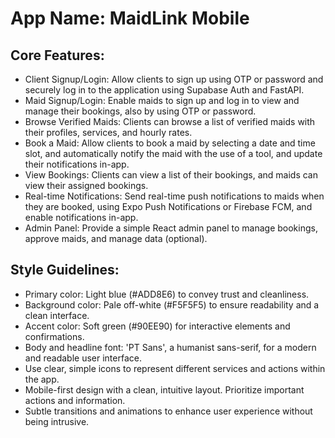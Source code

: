 # **App Name**: MaidLink Mobile

## Core Features:

- Client Signup/Login: Allow clients to sign up using OTP or password and securely log in to the application using Supabase Auth and FastAPI.
- Maid Signup/Login: Enable maids to sign up and log in to view and manage their bookings, also by using OTP or password.
- Browse Verified Maids: Clients can browse a list of verified maids with their profiles, services, and hourly rates.
- Book a Maid: Allow clients to book a maid by selecting a date and time slot, and automatically notify the maid with the use of a tool, and update their notifications in-app.
- View Bookings: Clients can view a list of their bookings, and maids can view their assigned bookings.
- Real-time Notifications: Send real-time push notifications to maids when they are booked, using Expo Push Notifications or Firebase FCM, and enable notifications in-app.
- Admin Panel: Provide a simple React admin panel to manage bookings, approve maids, and manage data (optional).

## Style Guidelines:

- Primary color: Light blue (#ADD8E6) to convey trust and cleanliness.
- Background color: Pale off-white (#F5F5F5) to ensure readability and a clean interface.
- Accent color: Soft green (#90EE90) for interactive elements and confirmations.
- Body and headline font: 'PT Sans', a humanist sans-serif, for a modern and readable user interface.
- Use clear, simple icons to represent different services and actions within the app.
- Mobile-first design with a clean, intuitive layout. Prioritize important actions and information.
- Subtle transitions and animations to enhance user experience without being intrusive.